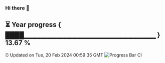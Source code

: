 ### Hi there 👋
⏳ Year progress { ████▁▁▁▁▁▁▁▁▁▁▁▁▁▁▁▁▁▁▁▁▁▁▁▁▁▁ } 13.67 %
---
⏰ Updated on Tue, 20 Feb 2024 00:59:35 GMT
![Progress Bar CI](https://github.com/liununu/liununu/workflows/Progress%20Bar%20CI/badge.svg)
